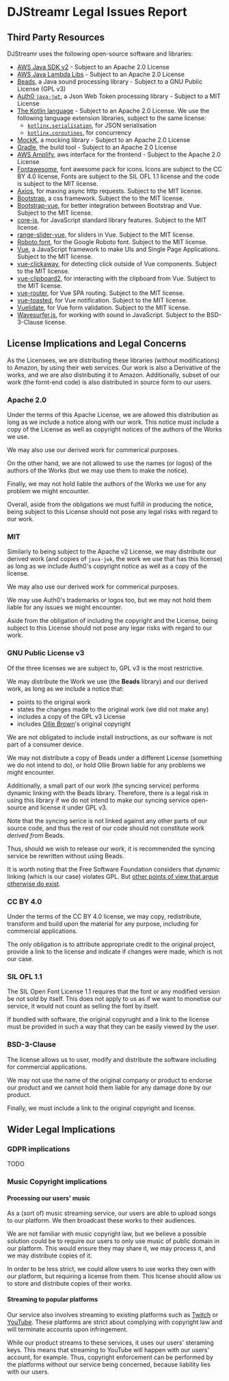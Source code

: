 # DJStreamr Legal Issues Report

## Third Party Resources

DJStreamr uses the following open-source software and libraries:

- [AWS Java SDK v2](https://github.com/aws/aws-sdk-java-v2) - Subject to an
Apache 2.0 License
- [AWS Java Lambda Libs](https://github.com/aws/aws-lambda-java-libs) -
Subject to an Apache 2.0 License
- [Beads](https://github.com/orsjb/beads), a Java sound processing library -
Subject to a GNU Public License (GPL v3)
- [Auth0 `java-jwt`](https://github.com/auth0/java-jwt), a Json Web Token
processing library - Subject to a MIT License
- [The Kotlin language](https://github.com/JetBrains/kotlin) - Subject to an
Apache 2.0 License. We use the following language extension libraries,
subject to the same license:
  - [`kotlinx.serialisation`](https://github.com/Kotlin/kotlinx.serialization),
    for JSON serialisation
  - [`kotlinx.coroutines`](https://github.com/Kotlin/kotlinx.coroutines),
    for concurrency
- [MockK](https://github.com/mockk/mockk), a mocking library - Subject to an Apache 2.0 License
- [Gradle](https://github.com/gradle/gradle), the build tool - Subject to an
Apache 2.0 License
- [AWS Amplify](https://www.npmjs.com/package/aws-amplify), aws interface for
the frontend - Subject to the Apache 2.0 License
- [Fontawesome](https://www.npmjs.com/package/@fortawesome/fontawesome-free),
font awesome pack for icons. Icons are subject to the CC BY 4.0 license,
Fonts are subject to the SIL OFL 1.1 license and the code is subject to the
MIT license.
- [Axios](https://www.npmjs.com/package/axios), for maxing async http
requests. Subject to the MIT license.
- [Bootstrap](https://www.npmjs.com/package/bootstrap), a css framework.
Subject the to the MIT license.
- [Bootstrap-vue](https://www.npmjs.com/package/bootstrap-vue), for better
integration between Bootstrap and Vue. Subject to the MIT license.
- [core-js](https://www.npmjs.com/package/core-js), for JavaScript standard
library features. Subject to the MIT license.
- [range-slider-vue](https://www.npmjs.com/package/range-slider-vue), for
sliders in Vue. Subject to the MIT license.
- [Roboto font](https://www.npmjs.com/package/typeface-roboto), for the
Google Roboto font. Subject to the MIT license.
- [Vue](https://www.npmjs.com/package/vue), a JavaScript framework to make
UIs and Single Page Applications. Subject to the MIT license.
- [vue-clickaway](https://www.npmjs.com/package/vue-clickaway), for detecting
click outside of Vue components. Subject to the MIT license.
- [vue-clipboard2](https://www.npmjs.com/package/vue-clipboard2), for
interacting with the clipboard from Vue. Subject to the MIT license.
- [vue-router](https://www.npmjs.com/package/vue-router), for Vue SPA
routing. Subject to the MIT license.
- [vue-toasted](https://www.npmjs.com/package/vue-toasted), for Vue
notification. Subject to the MIT license.
- [Vuelidate](https://www.npmjs.com/package/vuelidate), for Vue form
validation. Subject to the MIT license.
- [Wavesurfer.js](https://www.npmjs.com/package/wavesurfer.js), for working
with sound in JavaScript. Subject to the BSD-3-Clause license.

## License Implications and Legal Concerns

As the Licensees, we are distributing these libraries (without modifications)
to Amazon, by using their web services. Our work is also a Derivative of the
works, and we are also distributing it to Amazon. Additionally, subset of our
work (the fornt-end code) is also distributed in source form to our users.

### Apache 2.0

Under the terms of this Apache License, we are allowed this distribution as
long as we include a notice along with our work. This notice must include a
copy of the License as well as copyright notices of the authors of the Works
we use.

We may also use our derived work for commerical purposes.

On the other hand, we are not allowed to use the names (or logos) of the
authors of the Works (but we may use them to make the notice).

Finally, we may not hold liable the authors of the Works we use for any
problem we might encounter.

Overall, aside from the obligations we must fulfill in producing the notice,
being subject to this License should not pose any legal risks with regard to
our work.

### MIT

Similarly to being subject to the Apache v2 License, we may distribute our
derived work (and copies of `java-jwk`, the work we use that has this
license) as long as we include Auth0's copyright notice as well as a copy of
the license.

We may also use our derived work for commerical purposes.

We may use Auth0's trademarks or logos too, but we may not hold them liable
for any issues we might encounter.

Aside from the obligation of including the copyright and the License, being
subject to this License should not pose any legar risks with regard to our
work.

### GNU Public License v3

Of the three licenses we are subject to, GPL v3 is the most restrictive.

We may distribute the Work we use (the **Beads** library) and our derived work,
as long as we include a notice that:

   - points to the original work
   - states the changes made to the original work (we did not make any)
   - includes a copy of the GPL v3 License
   - includes [Ollie Brown](https://github.com/orsjb)'s original copyright 
  
We are not obligated to include install instructions, as our software is
not part of a consumer device.

We may not distribute a copy of Beads under a different License (something we
do not intend to do), or hold Ollie Brown liable for any problems we might
encounter.

Additionally, a small part of our work (the syncing service) performs dynamic
linking with the Beads library. Therefore, there is a legal risk in using
this library if we do not intend to make our syncing service open-source and
license it under GPL v3.

Note that the syncing serice is not linked against any other parts of our
source code, and thus the rest of our code should not constitute work _derived
from_ Beads.

Thus, should we wish to release our work, it is recommended the syncing
service be rewritten without using Beads.

It is worth noting that the Free Software Foundation considers that _dynamic_
linking (which is our case) violates GPL. But
[other points of view 
that argue otherwise do exist](https://en.wikipedia.org/wiki/GNU_General_Public_License#Linking_and_derived_works).

### CC BY 4.0

Under the terms of the CC BY 4.0 license, we may copy, redistribute,
transform and build upon the material for any purpose, including for
commercial applications.

The only obligation is to attribute appropriate credit to the original
project, provide a link to the license and indicate if changes were made,
which is not our case.

### SIL OFL 1.1

The SIL Open Font License 1.1 requires that the font or any modified version
be not sold by itself. This does not apply to us as if we want to monetise
our service, it would not count as selling the font by itself.

If bundled with software, the original copyrught and a link to the license
must be provided in such a way that they can be easily viewed by the user.

### BSD-3-Clause

The license allows us to user, modify and distribute the software including
for commercial applications.

We may not use the name of the original company or product to endorse our
product and we cannot hold them liable for any damage done by our product.

Finally, we must include a link to the original copyright and license.

## Wider Legal Implications

### GDPR implications

TODO

### Music Copyright implications

#### Processing our users' music

As a (sort of) music streaming service, our users are able to upload songs to
our platform. We then broadcast these works to their audiences.

We are not familiar with music copyright law, but we believe a possible
solution could be to require our users to only use music of public domain in
our platform. This would ensure they may share it, we may process it, and we
may distribute copies of it.

In order to be less strict, we could allow users to use works they own with our platform, but requiring a license from them. This license should allow us to store and distribute copies of their works.

#### Streaming to popular platforms

Our service also involves streaming to existing platforms such as
[Twitch](twitch.tv) or [YouTube](youtube.com). These platforms are strict
about complying with copyright law and will terminate accounts upon
infringement.

While our product streams to these services, it uses our users' steraming
keys. This means that streaming to YouTube will happen with our users'
account, for example. Thus, copyright enforcement can be performed by the
platforms without our service being concerned, because liability lies with
our users.